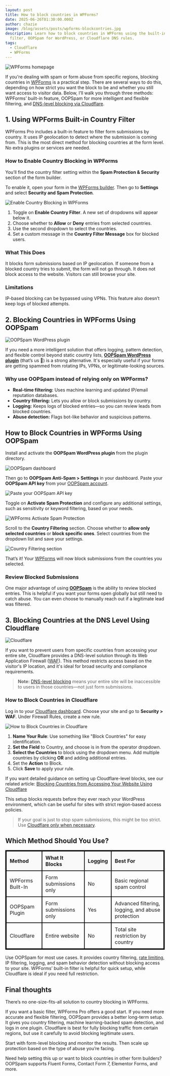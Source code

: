 ```yaml
---
layout: post
title: How to block countries in WPForms?
date: 2025-06-26T01:30:00.000Z
author: chazie
image: /blog/assets/posts/wpforms-blockcontries.jpg
description: Learn how to block countries in WPForms using the built-in country
  filter, OOPSpam for WordPress, or Cloudflare DNS rules.
tags:
  - Cloudflare
  - WPForms
---
```

![WPForms homepage](/blog/assets/posts/wpforms-home.png "WPForms homepage")

If you're dealing with spam or form abuse from specific regions, blocking countries in [WPForms](https://wpforms.com/) is a practical step. There are several ways to do this, depending on how strict you want the block to be and whether you still want access to visitor data. Below, I’ll walk you through three methods: WPForms’ built-in feature, OOPSpam for more intelligent and flexible filtering, and [DNS-level blocking via Cloudflare](https://www.oopspam.com/blog/blocking-countries-from-accessing-your-website-using-cloudflare).

## **1. Using WPForms Built-in Country Filter**

WPForms Pro includes a built-in feature to filter form submissions by country. It uses IP geolocation to detect where the submission is coming from. This is the most direct method for blocking countries at the form level. No extra plugins or services are needed.

### **How to Enable Country Blocking in WPForms**

You’ll find the country filter setting within the **Spam Protection & Security** section of the form builder.

To enable it, open your form in the [WPForms builder](https://www.oopspam.com/blog/spam-protection-for-wpforms). Then go to **Settings** and select **Security and Spam Protection**.

![Enable Country Blocking in WPForms](/blog/assets/posts/country_filter.png "Enable Country Blocking in WPForms")

1. Toggle on **Enable Country Filter**. A new set of dropdowns will appear below it.
2. Choose whether to **Allow** or **Deny** entries from selected countries.
3. Use the second dropdown to select the countries.
4. Set a custom message in the **Country Filter Message** box for blocked users.

### **What This Does**

It blocks form submissions based on IP geolocation. If someone from a blocked country tries to submit, the form will not go through. It does not block access to the website. Visitors can still browse your site.

### **Limitations**

IP-based blocking can be bypassed using VPNs. This feature also doesn’t keep logs of blocked attempts.

## **2. Blocking Countries in WPForms Using OOPSpam**

![OOPSpam WordPress plugin](/blog/assets/posts/oopspam-anti-spam-overview.png "OOPSpam WordPress plugin")

If you need a more intelligent solution that offers logging, pattern detection, and flexible control beyond static country lists, **[OOPSpam WordPress plugin](https://wordpress.org/plugins/oopspam-anti-spam/)** (that’s us 👋) is a strong alternative. It's especially useful if your forms are getting spammed from rotating IPs, VPNs, or legitimate-looking sources.

### **Why use OOPSpam instead of relying only on WPForms?**

* **Real-time filtering:** Uses machine learning and updated IP/email reputation databases.
* **Country filtering:** Lets you allow or block submissions by country.
* **Logging:** Keeps logs of blocked entries—so you can review leads from blocked countries.
* **Abuse detection:** Flags bot-like behavior and suspicious patterns.

## **How to Block Countries in WPForms Using OOPSpam**

Install and activate the **OOPSpam WordPress plugin** from the plugin directory. 

![OOPSpam dashboard](/blog/assets/posts/oopspam-dashboard-api.png "OOPSpam dashboard")

Then go to **OOPSpam Anti-Spam > Settings** in your dashboard. Paste your **OOPSpam API key** from your [OOPSpam account](https://app.oopspam.com/Identity/Account/Register). 

![Paste your OOPSpam API key](/blog/assets/posts/my-api-key-field.png "Paste your OOPSpam API key")

Toggle on **Activate Spam Protection** and configure any additional settings, such as sensitivity or keyword filtering, based on your needs.

![WPForms Activate Spam Protection](/blog/assets/posts/wpforms_activate-spam-protection.png "WPForms Activate Spam Protection")

Scroll to the **Country Filtering** section. Choose whether to **allow only selected countries** or **block specific ones**. Select countries from the dropdown list and save your settings.

![Country Filtering section](/blog/assets/posts/country-filtering-settings.png "Country Filtering section")

That’s it! Your [WPForms](https://www.oopspam.com/blog/wpforms-block-user) will now block submissions from the countries you selected.

### **Review Blocked Submissions**

One major advantage of using **[OOPSpam](https://www.oopspam.com/)** is the ability to review blocked entries. This is helpful if you want your forms open globally but still need to catch abuse. You can even choose to manually reach out if a legitimate lead was filtered.

## **3. Blocking Countries at the DNS Level Using Cloudflare**

![Cloudflare](/blog/assets/posts/cloudflare-homepage.png "Cloudflare")

If you want to prevent users from specific countries from accessing your entire site, Cloudflare provides a DNS-level solution through its Web Application Firewall ([WAF](https://www.cloudflare.com/lp/ppc/waf-x/)). This method restricts access based on the visitor's IP location, and it's ideal for broad security and compliance requirements.

> **Note:** [DNS-level blocking](https://en.wikipedia.org/wiki/DNS_blocking) means your entire site will be inaccessible to users in those countries—not just form submissions.

### **How to Block Countries in Cloudflare**

Log in to your [Cloudflare dashboard](https://dash.cloudflare.com/). Choose your site and go to **Security > WAF**. Under Firewall Rules, create a new rule. 

![How to Block Countries in Cloudflare](/blog/assets/posts/blocking-countries-in-cloudflare.png "How to Block Countries in Cloudflare")

1. **Name Your Rule**: Use something like "Block Countries" for easy identification.
2. **Set the Field** to Country, and choose is in from the operator dropdown.
3. **Select the Countries** to block using the dropdown menu. Add multiple countries by clicking **OR** and adding additional entries.
4. Set the **Action** to Block.
5. Click **Save** to apply your rule.

If you want detailed guidance on setting up Cloudflare-level blocks, see our related article: [Blocking Countries from Accessing Your Website Using Cloudflare](https://www.oopspam.com/blog/blocking-countries-from-accessing-your-website-using-cloudflare)

This setup blocks requests before they ever reach your WordPress environment, which can be useful for sites with strict region-based access policies.

> If your goal is just to stop spam submissions, this might be too strict. Use [Cloudflare only when necessary](https://www.oopspam.com/blog/common-cloudflare-turnstile-errors-in-wordpress-forms-and-how-to-fix-them).

## **Which Method Should You Use?**

<style>
  table {
    border: 2px solid black;
    border-collapse: collapse;
    width: 100%;
  }
  th, td {
    border: 2px solid black;
    padding: 10px;
    text-align: left;
  }
  th {
    background-color: #f9f9f9;
    font-weight: bold;
  }
</style>

<table>
  <thead>
    <tr>
      <th>Method</th>
      <th>What It Blocks</th>
      <th>Logging</th>
      <th>Best For</th>
    </tr>
  </thead>
  <tbody>
    <tr>
      <td>WPForms Built-In</td>
      <td>Form submissions only</td>
      <td>No</td>
      <td>Basic regional spam control</td>
    </tr>
    <tr>
      <td>OOPSpam Plugin</td>
      <td>Form submissions only</td>
      <td>Yes</td>
      <td>Advanced filtering, logging, and abuse protection</td>
    </tr>
    <tr>
      <td>Cloudflare</td>
      <td>Entire website</td>
      <td>No</td>
      <td>Total site restriction by country</td>
    </tr>
  </tbody>
</table>

Use OOPSpam for most use cases. It provides country filtering, [rate limiting](https://www.oopspam.com/blog/how-to-limit-form-submissions-in-wpforms), IP filtering, logging, and spam behavior detection without blocking access to your site. WPForms’ built-in filter is helpful for quick setup, while Cloudflare is ideal if you need full restriction.

## **Final thoughts**

There’s no one-size-fits-all solution to country blocking in WPForms. 

If you want a basic filter, WPForms Pro offers a good start. If you need more accurate and flexible filtering, OOPSpam provides a better long-term setup. It gives you country filtering, machine learning-backed spam detection, and logs in one plugin. Cloudflare is best for fully blocking traffic from certain regions, but use it carefully to avoid blocking legitimate users.

Start with form-level blocking and monitor the results. Then scale up protection based on the type of abuse you’re facing.

Need help setting this up or want to block countries in other form builders? OOPSpam supports Fluent Forms, Contact Form 7, Elementor Forms, and more.
